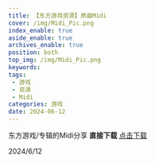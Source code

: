 ```yaml
---
title: 【东方游戏资源】原曲Midi
cover: /img/Midi_Pic.png
index_enable: true
aside_enable: true
archives_enable: true
position: both
top_img: /img/Midi_Pic.png
keywords:
tags:
 - 游戏
 - 资源
 - Midi
categories: 游戏
date: 2024-06-12
---
```


东方游戏/专辑的Midi分享
**直接下载**
[点击下载](/download/东方midi音乐文件.zip)

2024/6/12